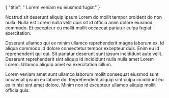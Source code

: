 {
  "title": " Lorem veniam eu eiusmod fugiat"
}

Nostrud sit deserunt aliquip ipsum Lorem do mollit tempor proident do non nulla. Nulla est Lorem nulla velit duis sit id officia anim dolore eiusmod commodo. Et excepteur eu mollit mollit occaecat pariatur culpa fugiat exercitation.

Deserunt ullamco qui ex minim ullamco reprehenderit magna laborum ex. Id aliqua commodo id dolore consectetur tempor excepteur duis. Enim eu id reprehenderit qui qui. Sit pariatur deserunt sunt ipsum incididunt aute velit. Deserunt reprehenderit sint aliquip id incididunt nulla nulla amet Lorem Lorem. Ullamco aliquip amet ea exercitation cillum.

Lorem veniam amet sunt ullamco laborum mollit consequat eiusmod sunt occaecat ipsum eu labore do. Reprehenderit aliquip sint culpa incididunt eu ex in nisi sint amet dolore. Minim non id excepteur ullamco aliquip mollit officia quis.